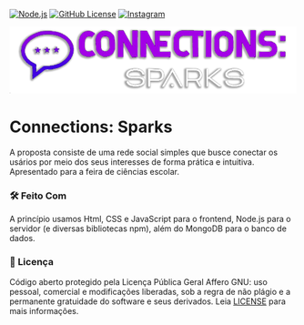 [![Node.js](https://img.shields.io/badge/Node.js-43853D?style=for-the-badge&logo=node.js&logoColor=white)](https://nodejs.org/)
[![GitHub License](https://img.shields.io/github/license/zinhorj/connectionssparks?style=for-the-badge)](https://www.gnu.org/licenses/agpl-3.0.en.html)
[![Instagram](https://img.shields.io/badge/Instagram-E4405F?style=for-the-badge&logo=instagram&logoColor=white)](https://instagram.com/connectionssparks)

<picture>
 <source media="(prefers-color-scheme: dark)" srcset="https://github.com/ZinhoRJ/ConnectionSparks/blob/main/logotipo_provisorio.png">
 <source media="(prefers-color-scheme: light)" srcset="https://github.com/ZinhoRJ/ConnectionSparks/blob/main/logotipo_provisorio.png">
 <img alt="YOUR-ALT-TEXT" src="https://github.com/ZinhoRJ/ConnectionSparks/blob/main/logotipo_provisorio.png">
</picture>


# **Connections: Sparks**
A proposta consiste de uma rede social simples que busce conectar os usários por meio dos seus interesses de forma prática e intuitiva. Apresentado para a feira de ciências escolar.
  
### 🛠️ Feito Com
A princípio usamos Html, CSS e JavaScript para o frontend, Node.js para o servidor (e diversas bibliotecas npm), além do MongoDB para o banco de dados.

### 📄 Licença
Código aberto protegido pela Licença Pública Geral Affero GNU: uso pessoal, comercial e modificações liberadas, sob a regra de não plágio e a permanente gratuidade do software e seus derivados. Leia [LICENSE](https://github.com/ZinhoRJ/ConnectionsSparks/blob/main/LICENSE) para mais informações.

